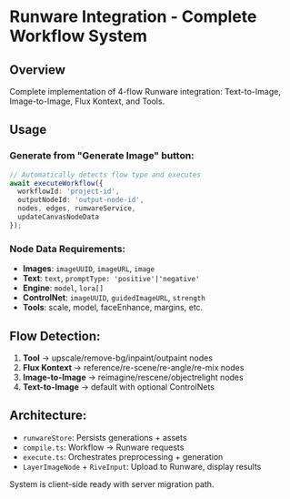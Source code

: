 # Runware Integration - Complete Workflow System

## Overview
Complete implementation of 4-flow Runware integration: Text-to-Image, Image-to-Image, Flux Kontext, and Tools.

## Usage

### Generate from "Generate Image" button:
```typescript
// Automatically detects flow type and executes
await executeWorkflow({
  workflowId: 'project-id',
  outputNodeId: 'output-node-id', 
  nodes, edges, runwareService,
  updateCanvasNodeData
});
```

### Node Data Requirements:
- **Images**: `imageUUID`, `imageURL`, `image`
- **Text**: `text`, `promptType: 'positive'|'negative'` 
- **Engine**: `model`, `lora[]`
- **ControlNet**: `imageUUID`, `guidedImageURL`, `strength`
- **Tools**: scale, model, faceEnhance, margins, etc.

## Flow Detection:
1. **Tool** → upscale/remove-bg/inpaint/outpaint nodes
2. **Flux Kontext** → reference/re-scene/re-angle/re-mix nodes  
3. **Image-to-Image** → reimagine/rescene/objectrelight nodes
4. **Text-to-Image** → default with optional ControlNets

## Architecture:
- `runwareStore`: Persists generations + assets
- `compile.ts`: Workflow → Runware requests
- `execute.ts`: Orchestrates preprocessing + generation
- `LayerImageNode` + `RiveInput`: Upload to Runware, display results

System is client-side ready with server migration path.